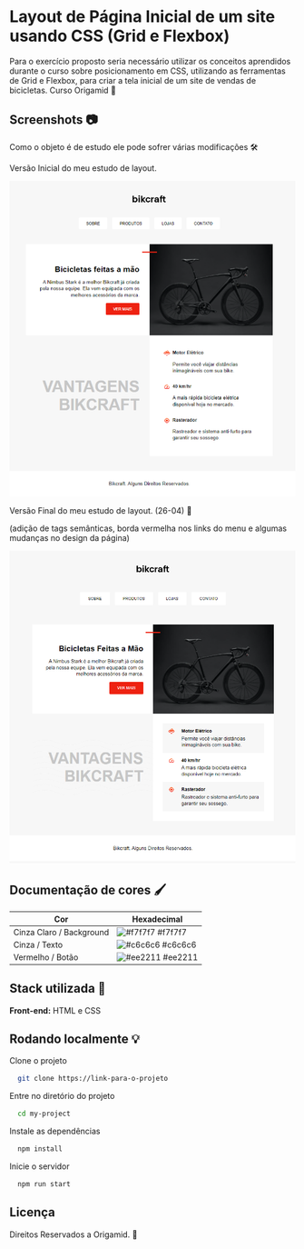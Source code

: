# Layout de Página Inicial de um site usando CSS (Grid e Flexbox)
Para o exercício proposto seria necessário utilizar os conceitos aprendidos durante o curso sobre posicionamento em CSS, utilizando as ferramentas de Grid e Flexbox, para criar a tela inicial de um site de vendas de bicicletas.  Curso Origamid 🐺

## Screenshots 📷

Como o objeto é de estudo ele pode sofrer várias modificações 🛠

Versão Inicial do meu estudo de layout. 

![App Screenshot](img/telainicial_rev_0.png)

Versão Final do meu estudo de layout. (26-04) 🎉

(adição de tags semânticas, borda vermelha nos links do menu e algumas mudanças no design da página)

![App Screenshot](img/telainicial_rev_1.png)


## Documentação de cores 🖌

| Cor                     | Hexadecimal                                                |
| ------------------------| ---------------------------------------------------------------- |
| Cinza Claro / Background| ![#f7f7f7](https://via.placeholder.com/10/f7f7f7?text=+) #f7f7f7 |
| Cinza / Texto           | ![#c6c6c6](https://via.placeholder.com/10/c6c6c6?text=+) #c6c6c6 |
| Vermelho / Botão        | ![#ee2211](https://via.placeholder.com/10/ee2211?text=+) #ee2211 |

 
## Stack utilizada 🔧

**Front-end:** HTML e CSS




## Rodando localmente 💡

Clone o projeto

```bash
  git clone https://link-para-o-projeto
```

Entre no diretório do projeto

```bash
  cd my-project
```

Instale as dependências

```bash
  npm install
```

Inicie o servidor

```bash
  npm run start
```


## Licença

Direitos Reservados a Origamid. 🐺

